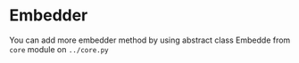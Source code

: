 # Embedder

You can add more embedder method by using abstract class Embedde from `core` module on `../core.py`

